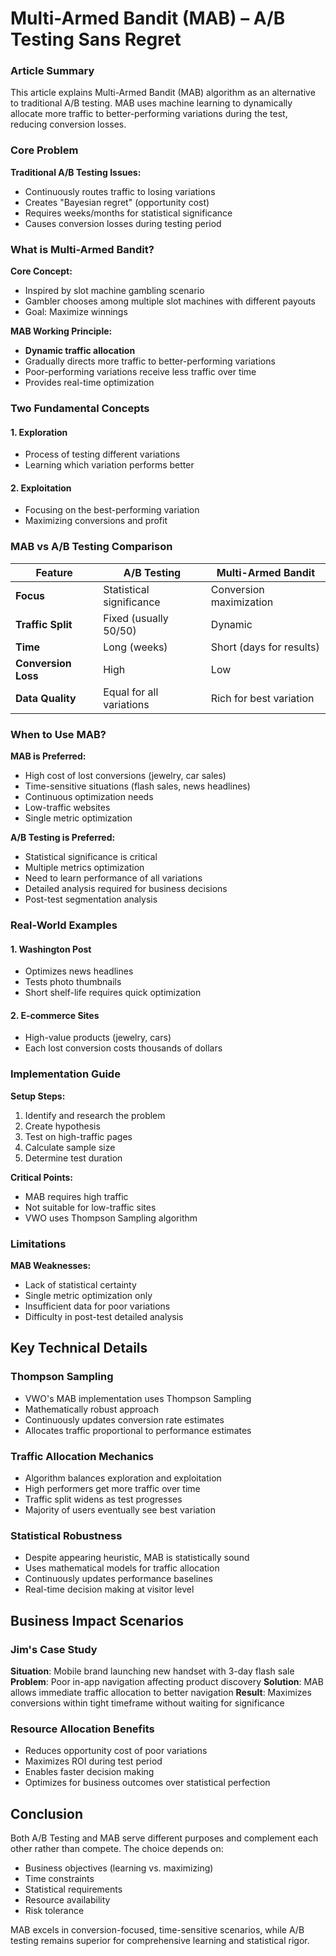 # Multi-Armed Bandit (MAB) – A/B Testing Sans Regret


### Article Summary
This article explains Multi-Armed Bandit (MAB) algorithm as an alternative to traditional A/B testing. MAB uses machine learning to dynamically allocate more traffic to better-performing variations during the test, reducing conversion losses.

### Core Problem
**Traditional A/B Testing Issues:**
- Continuously routes traffic to losing variations
- Creates "Bayesian regret" (opportunity cost)
- Requires weeks/months for statistical significance
- Causes conversion losses during testing period

### What is Multi-Armed Bandit?

**Core Concept:**
- Inspired by slot machine gambling scenario
- Gambler chooses among multiple slot machines with different payouts
- Goal: Maximize winnings

**MAB Working Principle:**
- **Dynamic traffic allocation**
- Gradually directs more traffic to better-performing variations
- Poor-performing variations receive less traffic over time
- Provides real-time optimization

### Two Fundamental Concepts

#### 1. Exploration
- Process of testing different variations
- Learning which variation performs better

#### 2. Exploitation
- Focusing on the best-performing variation
- Maximizing conversions and profit

### MAB vs A/B Testing Comparison

| Feature | A/B Testing | Multi-Armed Bandit |
|---------|-------------|-------------------|
| **Focus** | Statistical significance | Conversion maximization |
| **Traffic Split** | Fixed (usually 50/50) | Dynamic |
| **Time** | Long (weeks) | Short (days for results) |
| **Conversion Loss** | High | Low |
| **Data Quality** | Equal for all variations | Rich for best variation |

### When to Use MAB?

**MAB is Preferred:**
- High cost of lost conversions (jewelry, car sales)
- Time-sensitive situations (flash sales, news headlines)
- Continuous optimization needs
- Low-traffic websites
- Single metric optimization

**A/B Testing is Preferred:**
- Statistical significance is critical
- Multiple metrics optimization
- Need to learn performance of all variations
- Detailed analysis required for business decisions
- Post-test segmentation analysis

### Real-World Examples

#### 1. Washington Post
- Optimizes news headlines
- Tests photo thumbnails
- Short shelf-life requires quick optimization

#### 2. E-commerce Sites
- High-value products (jewelry, cars)
- Each lost conversion costs thousands of dollars

### Implementation Guide

**Setup Steps:**
1. Identify and research the problem
2. Create hypothesis
3. Test on high-traffic pages
4. Calculate sample size
5. Determine test duration

**Critical Points:**
- MAB requires high traffic
- Not suitable for low-traffic sites
- VWO uses Thompson Sampling algorithm

### Limitations

**MAB Weaknesses:**
- Lack of statistical certainty
- Single metric optimization only
- Insufficient data for poor variations
- Difficulty in post-test detailed analysis

## Key Technical Details

### Thompson Sampling
- VWO's MAB implementation uses Thompson Sampling
- Mathematically robust approach
- Continuously updates conversion rate estimates
- Allocates traffic proportional to performance estimates

### Traffic Allocation Mechanics
- Algorithm balances exploration and exploitation
- High performers get more traffic over time
- Traffic split widens as test progresses
- Majority of users eventually see best variation

### Statistical Robustness
- Despite appearing heuristic, MAB is statistically sound
- Uses mathematical models for traffic allocation
- Continuously updates performance baselines
- Real-time decision making at visitor level

## Business Impact Scenarios

### Jim's Case Study
**Situation**: Mobile brand launching new handset with 3-day flash sale
**Problem**: Poor in-app navigation affecting product discovery
**Solution**: MAB allows immediate traffic allocation to better navigation
**Result**: Maximizes conversions within tight timeframe without waiting for significance

### Resource Allocation Benefits
- Reduces opportunity cost of poor variations
- Maximizes ROI during test period
- Enables faster decision making
- Optimizes for business outcomes over statistical perfection

## Conclusion
Both A/B Testing and MAB serve different purposes and complement each other rather than compete. The choice depends on:
- Business objectives (learning vs. maximizing)
- Time constraints
- Statistical requirements
- Resource availability
- Risk tolerance

MAB excels in conversion-focused, time-sensitive scenarios, while A/B testing remains superior for comprehensive learning and statistical rigor.
